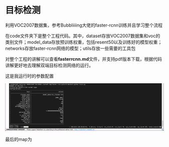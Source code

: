 # 目标检测
利用VOC2007数据集，参考Bubbliiiing大佬的faster-rcnn训练并且学习整个流程

在code文件夹下是整个工程代码。其中，dataset存放VOC2007数据集和voc的类别文件；model_data存放预训练权重，包括resent50以及训练好的模型权重；networks存放faster-rcnn网络的模型；utils存放一些需要的工具包

对整个工程的讲解可以查看**fasterrcnn.md**文件，并支持pdf版本下载，根据代码讲解更好地去理解双端目标检测网络的运行。

这是我运行时的参数配置
<p align = "center">  
<img src=./picture/training.png  width="700"/>
</p>

最后的map为
